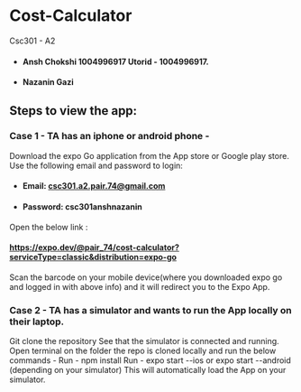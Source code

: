# Cost-Calculator
Csc301 - A2
- #### Ansh Chokshi   1004996917   Utorid - 1004996917.
- #### Nazanin Gazi 

## Steps to view the app:

### Case 1 - TA has an iphone or android phone -
Download the expo Go application from the App store or Google play store.
Use the following email and password to login:
- #### Email: csc301.a2.pair.74@gmail.com
- #### Password: csc301anshnazanin
Open the below link :
#### https://expo.dev/@pair_74/cost-calculator?serviceType=classic&distribution=expo-go 
Scan the barcode on your mobile device(where you downloaded expo go and logged in with above info) and it will redirect you to the Expo App.

### Case 2 - TA has a simulator and wants to run the App locally on their laptop.
Git clone the repository
See that the simulator is connected and running.
Open terminal on the folder the repo is cloned locally and run the below commands -
Run - npm install
Run - expo start --ios or  expo start --android (depending on your simulator)
This will automatically load the App on your simulator.

